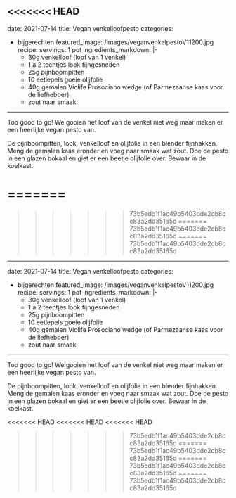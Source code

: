 <<<<<<< HEAD
---
date: 2021-07-14
title: Vegan venkelloofpesto
categories:
  - bijgerechten
featured_image: /images/veganvenkelpestoV11200.jpg
recipe:
  servings: 1 pot
  ingredients_markdown: |-
    * 30g venkelloof (loof van 1 venkel)
    * 1 à 2 teentjes look fijngesneden
    * 25g pijnboompitten
    * 10 eetlepels goeie olijfolie
    * 40g gemalen Violife Prosociano wedge (of Parmezaanse kaas voor de liefhebber)
    * zout naar smaak
---
Too good to go! We gooien het loof van de venkel niet weg maar maken er een heerlijke vegan pesto van.

<!--more-->

De pijnboompitten, look, venkelloof en olijfolie in een blender fijnhakken.
Meng de gemalen kaas eronder en voeg naar smaak wat zout.
Doe de pesto in een glazen bokaal en giet er een beetje olijfolie over.
Bewaar in de koelkast.



=======
=======
>>>>>>> 73b5edb1f1ac49b5403dde2cb8cc83a2dd35165d
=======
>>>>>>> 73b5edb1f1ac49b5403dde2cb8cc83a2dd35165d
=======
>>>>>>> 73b5edb1f1ac49b5403dde2cb8cc83a2dd35165d
---
date: 2021-07-14
title: Vegan venkelloofpesto
categories:
  - bijgerechten
featured_image: /images/veganvenkelpestoV11200.jpg
recipe:
  servings: 1 pot
  ingredients_markdown: |-
    * 30g venkelloof (loof van 1 venkel)
    * 1 à 2 teentjes look fijngesneden
    * 25g pijnboompitten
    * 10 eetlepels goeie olijfolie
    * 40g gemalen Violife Prosociano wedge (of Parmezaanse kaas voor de liefhebber)
    * zout naar smaak

---
Too good to go! We gooien het loof van de venkel niet weg maar maken er een heerlijke vegan  pesto van.

<!--more-->

De pijnboompitten, look, venkelloof en olijfolie in een blender fijnhakken.
Meng de gemalen kaas eronder en voeg naar smaak wat zout.
Doe de pesto in een glazen bokaal en giet er een beetje olijfolie over.
Bewaar in de koelkast.



<<<<<<< HEAD
<<<<<<< HEAD
<<<<<<< HEAD
>>>>>>> 73b5edb1f1ac49b5403dde2cb8cc83a2dd35165d
=======
>>>>>>> 73b5edb1f1ac49b5403dde2cb8cc83a2dd35165d
=======
>>>>>>> 73b5edb1f1ac49b5403dde2cb8cc83a2dd35165d
=======
>>>>>>> 73b5edb1f1ac49b5403dde2cb8cc83a2dd35165d

